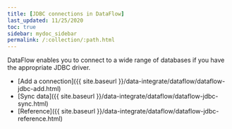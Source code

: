 ```yaml
---
title: [JDBC connections in DataFlow]
last_updated: 11/25/2020
toc: true
sidebar: mydoc_sidebar
permalink: /:collection/:path.html
---
```

DataFlow enables you to connect to a wide range of databases if you have the appropriate JDBC driver.

- [Add a connection]({{ site.baseurl }}/data-integrate/dataflow/dataflow-jdbc-add.html)
- [Sync data]({{ site.baseurl }}/data-integrate/dataflow/dataflow-jdbc-sync.html)
- [Reference]({{ site.baseurl }}/data-integrate/dataflow/dataflow-jdbc-reference.html)

